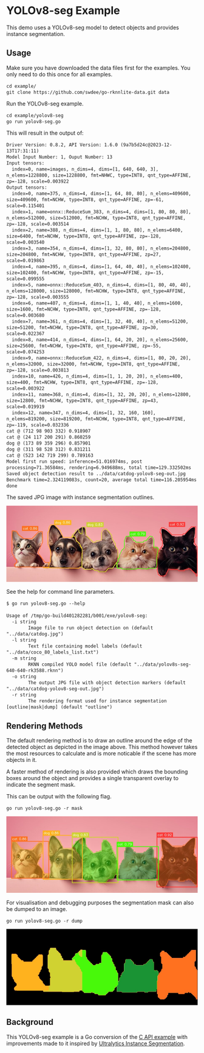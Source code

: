 # YOLOv8-seg Example

This demo uses a YOLOv8-seg model to detect objects and provides
instance segmentation.


## Usage

Make sure you have downloaded the data files first for the examples.
You only need to do this once for all examples.

```
cd example/
git clone https://github.com/swdee/go-rknnlite-data.git data
```

Run the YOLOv8-seg example.
```
cd example/yolov8-seg
go run yolov8-seg.go
```

This will result in the output of:
```
Driver Version: 0.8.2, API Version: 1.6.0 (9a7b5d24c@2023-12-13T17:31:11)
Model Input Number: 1, Ouput Number: 13
Input tensors:
  index=0, name=images, n_dims=4, dims=[1, 640, 640, 3], n_elems=1228800, size=1228800, fmt=NHWC, type=INT8, qnt_type=AFFINE, zp=-128, scale=0.003922
Output tensors:
  index=0, name=375, n_dims=4, dims=[1, 64, 80, 80], n_elems=409600, size=409600, fmt=NCHW, type=INT8, qnt_type=AFFINE, zp=-61, scale=0.115401
  index=1, name=onnx::ReduceSum_383, n_dims=4, dims=[1, 80, 80, 80], n_elems=512000, size=512000, fmt=NCHW, type=INT8, qnt_type=AFFINE, zp=-128, scale=0.003514
  index=2, name=388, n_dims=4, dims=[1, 1, 80, 80], n_elems=6400, size=6400, fmt=NCHW, type=INT8, qnt_type=AFFINE, zp=-128, scale=0.003540
  index=3, name=354, n_dims=4, dims=[1, 32, 80, 80], n_elems=204800, size=204800, fmt=NCHW, type=INT8, qnt_type=AFFINE, zp=27, scale=0.019863
  index=4, name=395, n_dims=4, dims=[1, 64, 40, 40], n_elems=102400, size=102400, fmt=NCHW, type=INT8, qnt_type=AFFINE, zp=-15, scale=0.099555
  index=5, name=onnx::ReduceSum_403, n_dims=4, dims=[1, 80, 40, 40], n_elems=128000, size=128000, fmt=NCHW, type=INT8, qnt_type=AFFINE, zp=-128, scale=0.003555
  index=6, name=407, n_dims=4, dims=[1, 1, 40, 40], n_elems=1600, size=1600, fmt=NCHW, type=INT8, qnt_type=AFFINE, zp=-128, scale=0.003680
  index=7, name=361, n_dims=4, dims=[1, 32, 40, 40], n_elems=51200, size=51200, fmt=NCHW, type=INT8, qnt_type=AFFINE, zp=30, scale=0.022367
  index=8, name=414, n_dims=4, dims=[1, 64, 20, 20], n_elems=25600, size=25600, fmt=NCHW, type=INT8, qnt_type=AFFINE, zp=-55, scale=0.074253
  index=9, name=onnx::ReduceSum_422, n_dims=4, dims=[1, 80, 20, 20], n_elems=32000, size=32000, fmt=NCHW, type=INT8, qnt_type=AFFINE, zp=-128, scale=0.003813
  index=10, name=426, n_dims=4, dims=[1, 1, 20, 20], n_elems=400, size=400, fmt=NCHW, type=INT8, qnt_type=AFFINE, zp=-128, scale=0.003922
  index=11, name=368, n_dims=4, dims=[1, 32, 20, 20], n_elems=12800, size=12800, fmt=NCHW, type=INT8, qnt_type=AFFINE, zp=43, scale=0.019919
  index=12, name=347, n_dims=4, dims=[1, 32, 160, 160], n_elems=819200, size=819200, fmt=NCHW, type=INT8, qnt_type=AFFINE, zp=-119, scale=0.032336
cat @ (712 98 903 332) 0.918907
cat @ (24 117 200 291) 0.860259
dog @ (173 89 359 296) 0.857901
dog @ (311 98 528 312) 0.831211
cat @ (523 142 719 299) 0.789163
Model first run speed: inference=51.016974ms, post processing=71.36584ms, rendering=6.949688ms, total time=129.332502ms
Saved object detection result to ../data/catdog-yolov8-seg-out.jpg
Benchmark time=2.324119083s, count=20, average total time=116.205954ms
done
```

The saved JPG image with instance segmentation outlines.

![catdog-outline.jpg](catdog-outline.jpg)


See the help for command line parameters.
```
$ go run yolov8-seg.go --help

Usage of /tmp/go-build401282281/b001/exe/yolov8-seg:
  -i string
        Image file to run object detection on (default "../data/catdog.jpg")
  -l string
        Text file containing model labels (default "../data/coco_80_labels_list.txt")
  -m string
        RKNN compiled YOLO model file (default "../data/yolov8s-seg-640-640-rk3588.rknn")
  -o string
        The output JPG file with object detection markers (default "../data/catdog-yolov8-seg-out.jpg")
  -r string
        The rendering format used for instance segmentation [outline|mask|dump] (default "outline")
```


## Rendering Methods

The default rendering method is to draw an outline around the edge of the detected
object as depicted in the image above.   This method however takes the most
resources to calculate and is more noticable if the scene has more objects in it.

A faster method of rendering is also provided which draws the bounding boxes around
the object and provides a single transparent overlay to indicate the segment mask.

This can be output with the following flag.
```
go run yolov8-seg.go -r mask
```

![catdog-mask.jpg](catdog-mask.jpg)

For visualisation and debugging purposes the segmentation mask can also be dumped
to an image.
```
go run yolov8-seg.go -r dump
```

![catdog-dump.jpg](catdog-dump.jpg)





## Background

This YOLOv8-seg example is a Go conversion of the [C API example](https://github.com/airockchip/rknn_model_zoo/blob/main/examples/yolov8_seg/cpp/main.cc)
with improvements made to it inspired by [Ultralytics Instance Segmentation](https://docs.ultralytics.com/guides/instance-segmentation-and-tracking/#what-is-instance-segmentation).

